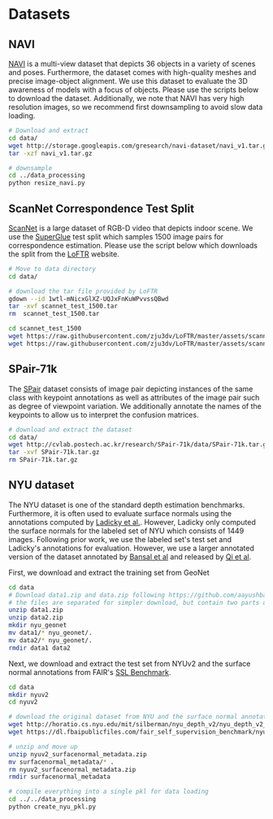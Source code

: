 # Datasets

## NAVI 

[NAVI](https://github.com/google/navi) is a multi-view dataset that depicts 36 objects in a variety of scenes and poses.  Furthermore, the dataset comes with high-quality meshes and precise image-object alignment.  We use this dataset to evaluate the 3D awareness of models with a focus of objects. Please use the scripts below to download the dataset.  Additionally, we note that NAVI has very high resolution images, so we recommend first downsampling to avoid slow data loading. 

```bash
# Download and extract
cd data/
wget http://storage.googleapis.com/gresearch/navi-dataset/navi_v1.tar.gz
tar -xzf navi_v1.tar.gz

# downsample
cd ../data_processing
python resize_navi.py
```

## ScanNet Correspondence Test Split 

[ScanNet](https://www.scan-net.org/) is a large dataset of RGB-D video that depicts indoor scene.  We use the [SuperGlue](https://github.com/magicleap/SuperGluePretrainedNetwork) test split which samples 1500 image pairs for correspondence estimation. Please use the script below which downloads the split from the [LoFTR](https://github.com/zju3dv/LoFTR/) website.

```bash
# Move to data directory 
cd data/

# download the tar file provided by LoFTR
gdown --id 1wtl-mNicxGlXZ-UQJxFnKuWPvvssQBwd
tar -xvf scannet_test_1500.tar
rm  scannet_test_1500.tar

cd scannet_test_1500
wget https://raw.githubusercontent.com/zju3dv/LoFTR/master/assets/scannet_test_1500/intrinsics.npz
wget https://raw.githubusercontent.com/zju3dv/LoFTR/master/assets/scannet_test_1500/test.npz 
```

## SPair-71k

The [SPair](https://cvlab.postech.ac.kr/research/SPair-71k/) dataset consists of image pair depicting instances of the same class with keypoint annotations as well as attributes of the image pair such as degree of viewpoint variation.  We additionally annotate the names of the keypoints to allow us to interpret the confusion matrices. 

```bash
# download and extract the dataset
cd data/
wget http://cvlab.postech.ac.kr/research/SPair-71k/data/SPair-71k.tar.gz
tar -xvf SPair-71k.tar.gz
rm SPair-71k.tar.gz
```


## NYU dataset 

The NYU dataset is one of the standard depth estimation benchmarks.  Furthermore, it is often used to evaluate surface normals using the annotations computed by [Ladicky et al.](https://inf.ethz.ch/personal/pomarc/pubs/LadickyECCV14.pdf). However, Ladicky only computed the surface normals for the labeled set of NYU which consists of 1449 images.  Following prior work, we use the labeled set's test set and Ladicky's annotations for evaluation.  However, we use a larger annotated version of the dataset annotated by [Bansal et al](https://github.com/aayushbansal/MarrRevisited) and released by [Qi et al](https://github.com/xjqi/GeoNet).

First, we download and extract the training set from GeoNet
```bash
cd data
# Download data1.zip and data.zip following https://github.com/aayushbansal/MarrRevisited
# the files are separated for simpler download, but contain two parts of the dataset
unzip data1.zip
unzip data2.zip
mkdir nyu_geonet
mv data1/* nyu_geonet/.
mv data2/* nyu_geonet/.
rmdir data1 data2
```

Next, we download and extract the test set from NYUv2 and the surface normal annotations from  FAIR's [SSL Benchmark](https://github.com/facebookresearch/fair_self_supervision_benchmark).
```bash
cd data
mkdir nyuv2
cd nyuv2

# download the original dataset from NYU and the surface normal annotations from Goyal et al. 
wget http://horatio.cs.nyu.edu/mit/silberman/nyu_depth_v2/nyu_depth_v2_labeled.mat
wget https://dl.fbaipublicfiles.com/fair_self_supervision_benchmark/nyuv2_surfacenormal_metadata.zip

# unzip and move up
unzip nyuv2_surfacenormal_metadata.zip
mv surfacenormal_metadata/* .
rm nyuv2_surfacenormal_metadata.zip 
rmdir surfacenormal_metadata

# compile everything into a single pkl for data loading
cd ../../data_processing
python create_nyu_pkl.py
```

